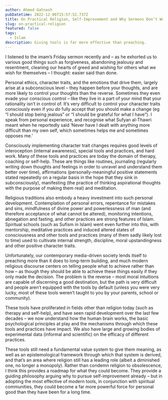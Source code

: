 ```yaml
---
author: Ahmed Gatnash
pubDatetime: 2022-12-06T15:57:52.737Z
title: On Practical Religion, Self-Improvement and Why Sermons Don’t Work
slug: on-practical-religion
featured: false
tags:
  - Islam
description: Giving tools is far more effective than preaching.
---
```


I listened to the imam’s Friday sermon recently and – as he exhorted us to various good things such as forgiveness, abandoning jealousy and resentment, cleaning our hearts of greed and wishing for others what we wish for themselves – I thought: easier said than done.

Personal ethics, character traits, and the emotions that drive them, largely arise at a subconscious level – they happen before your thoughts, and are more likely to control your thoughts than the reverse. Sometimes they even evade your conscious control – like they live in a part of your mind that your rationality isn’t in control of. It’s very difficult to control your character traits consciously even if you *do* fully accept that you should make a change (eg “I should stop being jealous” or “I should be grateful for what I have”). I speak from personal experience, and recognise what Sufyan al-Thawri meant when he reportedly said ‘Never have I dealt with anything more difficult than my own self, which sometimes helps me and sometimes opposes me.’

Consciously implementing character trait changes requires good levels of interoception (internal awareness), special tools and practices, and hard work. Many of these tools and practices are today the domain of therapy, coaching or self-help. These are things like routines, journaling (regularly writing down thoughts and feelings in order to unravel and understand them better over time), affirmations (personally-meaningful positive statements stated repeatedly on a regular basis in the hope that they sink in subconsciously), manifesting (the practice of thinking aspirational thoughts with the purpose of making them real) and meditation.

Religious traditions also embody a heavy investment into such personal development. Contemplation of personal errors, repentance for mistakes and sins, mindfulness of divine power and powerlessness of man (and therefore acceptance of what cannot be altered), monitoring intentions, abnegation and fasting, and other practices are strong features of Islam. Spiritual schools (such as Sufism in Islam) went even further into this, with mentorship, meditative practices and induced altered states of consciousness and other tools and practices (many of them sadly likely lost to time) used to cultivate internal strength, discipline, moral upstandingness and other positive character traits.

Unfortunately, our contemporary media-driven society lends itself to preaching more than it does to long-term building, and much modern religious discourse centers on telling people what to achieve rather than how – as though they should be able to achieve these things easily if they only made the decision. The problem is the reverse – most moral intuitions are capable of discerning a good destination, but the path is very difficult and people aren’t equipped with the tools by default (unless you were very lucky, most of these tools weren’t taught to you by your parents, school or community).

These tools have proliferated in fields other than religion today (such as therapy and self-help), and have seen rapid development over the last few decades – we now understand how the human brain works, the basic psychological principles at play and the mechanisms through which these tools and practices have impact. We also have large and growing bodies of experimental data (informal and scientific) on the efficacy of different practices.

These tools still need a fundamental value system to give them meaning, as well as an epistemological framework through which that system is derived, and that’s an area where religion still has a leading role (albeit a diminished one, no longer a monopoly). Rather than condemn religion to obsolescence, I think this provides a roadmap for what they could become. They provide a guiding philosophy arguing why to pursue self-improvement already – but in adopting the most effective of modern tools, in conjunction with spiritual communities, they could become a far more powerful force for personal good than they have been for a long time.
